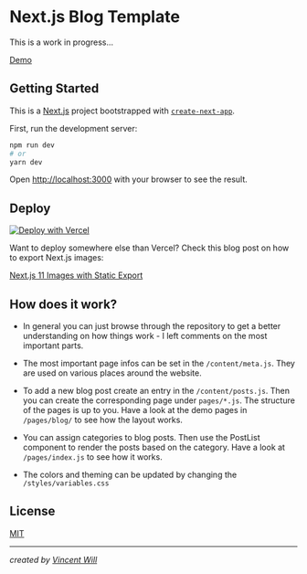 # Next.js Blog Template

This is a work in progress...

[Demo](https://wwebdev-nextjs-blog-template.vercel.app/)

## Getting Started

This is a [Next.js](https://nextjs.org/) project bootstrapped with [`create-next-app`](https://github.com/vercel/next.js/tree/canary/packages/create-next-app).

First, run the development server:

```bash
npm run dev
# or
yarn dev
```

Open [http://localhost:3000](http://localhost:3000) with your browser to see the result.

## Deploy

[![Deploy with Vercel](https://vercel.com/button)](https://vercel.com/new/clone?repository-url=https%3A%2F%2Fgithub.com%2Fwwebdev%2Fnextjs-blog-template)

Want to deploy somewhere else than Vercel? Check this blog post on how to export Next.js images:

[Next.js 11 Images with Static Export](https://maxrohde.com/2021/07/25/next-js-11-images-with-static-export/)


## How does it work?

- In general you can just browse through the repository to get a better understanding on how things work - I left comments on the most important parts.

- The most important page infos can be set in the `/content/meta.js`. They are used on various places around the website.

- To add a new blog post create an entry in the `/content/posts.js`. Then you can create the corresponding page under `pages/*.js`. The structure of the pages is up to you. Have a look at the demo pages in `/pages/blog/` to see how the layout works.

- You can assign categories to blog posts. Then use the PostList component to render the posts based on the category. Have a look at `/pages/index.js` to see how it works.

- The colors and theming can be updated by changing the `/styles/variables.css`

## License
[MIT](https://choosealicense.com/licenses/mit/)


---


*created by [Vincent Will](https://twitter.com/wweb_dev)*
